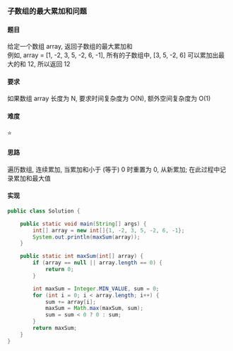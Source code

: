 ### 子数组的最大累加和问题

#### 题目
给定一个数组 array, 返回子数组的最大累加和  
例如, array = [1, -2, 3, 5, -2, 6, -1], 所有的子数组中, [3, 5, -2, 6] 可以累加出最大的和 12, 所以返回 12

#### 要求
如果数组 array 长度为 N, 要求时间复杂度为 O(N), 额外空间复杂度为 O(1)

#### 难度
:star:

#### 思路
遍历数组, 连续累加, 当累加和小于 (等于) 0 时重置为 0, 从新累加; 在此过程中记录累加和最大值

#### 实现
```Java
public class Solution {

    public static void main(String[] args) {
        int[] array = new int[]{1, -2, 3, 5, -2, 6, -1};
        System.out.println(maxSum(array));
    }

    public static int maxSum(int[] array) {
        if (array == null || array.length == 0) {
            return 0;
        }

        int maxSum = Integer.MIN_VALUE, sum = 0;
        for (int i = 0; i < array.length; i++) {
            sum += array[i];
            maxSum = Math.max(maxSum, sum);
            sum = sum < 0 ? 0 : sum;
        }
        return maxSum;
    }
}
```
